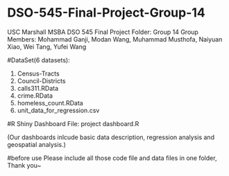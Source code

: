 # DSO-545-Final-Project-Group-14
USC Marshall MSBA DSO 545 Final Project Folder: Group 14
Group Members: Mohammad Ganji, Modan Wang, Muhammad Musthofa, Naiyuan Xiao, Wei Tang, Yufei Wang

#DataSet(6 datasets):
1. Census-Tracts
2. Council-Districts
3. calls311.RData
4. crime.RData
5. homeless_count.RData
6. unit_data_for_regression.csv

#R Shiny Dashboard File:
project dashboard.R

(Our dashboards inlcude basic data description, regression analysis and geospatial analysis.)

#before use
Please include all those code file and data files in one folder, Thank you~

